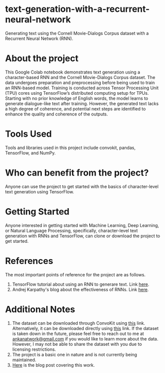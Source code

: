 # text-generation-with-a-recurrent-neural-network
Generating text using the Cornell Movie-Dialogs Corpus dataset with a Recurrent Neural Network (RNN).

# About the project
This Google Colab notebook demonstrates text generation using a character-based RNN and the Cornell Movie-Dialogs Corpus dataset. The data undergoes preparation and preprocessing before being used to train an RNN-based model. Training is conducted across Tensor Processing Unit (TPU) cores using TensorFlow’s distributed computing setup for TPUs. Starting with no prior knowledge of English words, the model learns to generate dialogue-like text after training. However, the generated text lacks a high degree of coherence, and potential next steps are identified to enhance the quality and coherence of the outputs.

# Tools Used
Tools and libraries used in this project include convokit, pandas, TensorFlow, and NumPy.

# Who can benefit from the project?
Anyone can use the project to get started with the basics of character-level text generation using TensorFlow.

# Getting Started
Anyone interested in getting started with Machine Learning, Deep Learning, or Natural Language Processing, specifically, character-level text generation with RNNs and TensorFlow, can clone or download the project to get started.

# References
The most important points of reference for the project are as follows.
1. TensorFlow tutorial about using an RNN to generare text. Link [here](https://www.tensorflow.org/text/tutorials/text_generation).
2. Andrej Karpathy's blog about the effectiveness of RNNs. Link [here](https://karpathy.github.io/2015/05/21/rnn-effectiveness/).

# Additional Notes
1. The dataset can be downloaded through ConvoKit using [this](https://convokit.cornell.edu/documentation/movie.html) link. Alternatively, it can be downloaded directly using [this](https://www.cs.cornell.edu/~cristian/Chameleons_in_imagined_conversations.html) link. If the dataset is taken down in the future, please feel free to reach out to me at ankanatwork@gmail.com if you would like to learn more about the data. However, I may not be able to share the dataset with you due to licensing restrictions.
2. The project is a basic one in nature and is not currently being maintained.
3. [Here](https://researchguy.in/text-generation-with-a-recurrent-neural-network-using-tensorflow/) is the blog post covering this work.

